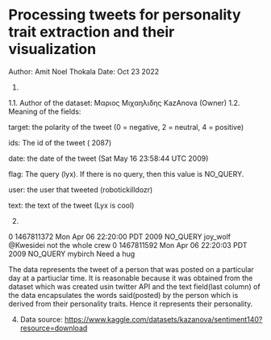 # Processing tweets for personality trait extraction and their visualization
Author: Amit Noel Thokala
Date: Oct 23 2022


1. 
1.1. Author of the dataset: Μαριος Μιχαηλιδης KazAnova (Owner)
1.2. Meaning of the fields:

target: the polarity of the tweet (0 = negative, 2 = neutral, 4 = positive)

ids: The id of the tweet ( 2087)

date: the date of the tweet (Sat May 16 23:58:44 UTC 2009)

flag: The query (lyx). If there is no query, then this value is NO_QUERY.

user: the user that tweeted (robotickilldozr)

text: the text of the tweet (Lyx is cool)

2. 

0	1467811372	Mon Apr 06 22:20:00 PDT 2009	NO_QUERY	joy_wolf	@Kwesidei not the whole crew 
0	1467811592	Mon Apr 06 22:20:03 PDT 2009	NO_QUERY	mybirch	Need a hug 

The data represents the tweet of a person that was posted on a particular day at a partiuclar time. It is reasonable
because it was obtained from the dataset which was created usin twitter API and the text field(last column) of the data
encapsulates the words said(posted) by the person which is derived from their personality traits. Hence it represents their personality.


4. Data source:
https://www.kaggle.com/datasets/kazanova/sentiment140?resource=download

